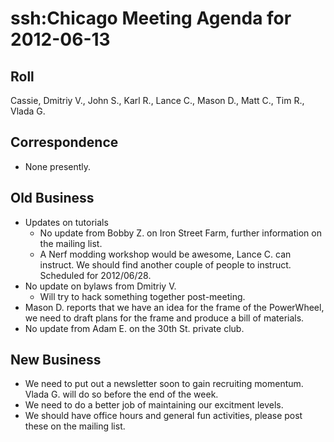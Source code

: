 # ssh:Chicago Meeting Agenda for 2012-06-13 #

## Roll ##
Cassie, Dmitriy V., John S., Karl R., Lance C., Mason D., Matt C., Tim R., Vlada G.

## Correspondence ##
 * None presently.

## Old Business ##
 * Updates on tutorials
   - No update from Bobby Z. on Iron Street Farm, further information on the mailing list.
   - A Nerf modding workshop would be awesome, Lance C. can instruct. We should
     find another couple of people to instruct. Scheduled for 2012/06/28.
 * No update on bylaws from Dmitriy V.
   - Will try to hack something together post-meeting.
 * Mason D. reports that we have an idea for the frame of the PowerWheel, we need 
   to draft plans for the frame and produce a bill of materials.
 * No update from Adam E. on the 30th St. private club.

## New Business ##
 * We need to put out a newsletter soon to gain recruiting momentum.
   Vlada G. will do so before the end of the week.
 * We need to do a better job of maintaining our excitment levels.
 * We should have office hours and general fun activities, please post these
   on the mailing list.
